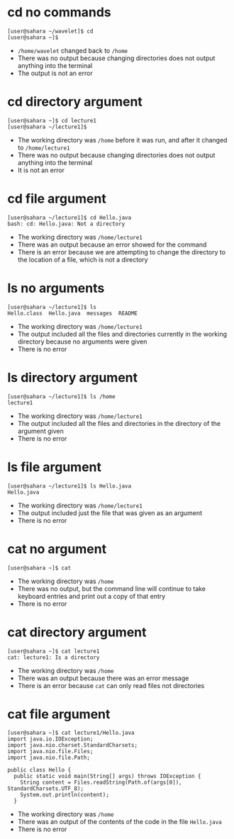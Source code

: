# cd no commands

```  
[user@sahara ~/wavelet]$ cd
[user@sahara ~]$
```
  
* `/home/wavelet` changed back to `/home`
* There was no output because changing directories does not output anything into the terminal
* The output is not an error  

# cd directory argument

```
[user@sahara ~]$ cd lecture1
[user@sahara ~/lecture1]$
```

* The working directory was `/home` before it was run, and after it changed to `/home/lecture1`  
* There was no output because changing directories does not output anything into the terminal  
* It is not an error  

# cd file argument

```
[user@sahara ~/lecture1]$ cd Hello.java
bash: cd: Hello.java: Not a directory
```

* The working directory was `/home/lecture1`
* There was an output because an error showed for the command
* There is an error because we are attempting to change the directory to the location of a file, which is not a directory  

# ls no arguments

```
[user@sahara ~/lecture1]$ ls
Hello.class  Hello.java  messages  README
```

* The working directory was `/home/lecture1`
* The output included all the files and directories currently in the working directory because no arguments were given
* There is no error  

# ls directory argument
```
[user@sahara ~/lecture1]$ ls /home
lecture1
```

* The working directory was `/home/lecture1`
* The output included all the files and directories in the directory of the argument given
* There is no error  

# ls file argument
```
[user@sahara ~/lecture1]$ ls Hello.java
Hello.java
```

* The working directory was `/home/lecture1`
* The output included just the file that was given as an argument
* There is no error  

# cat no argument

```
[user@sahara ~]$ cat

```

* The working directory was `/home`
* There was no output, but the command line will continue to take keyboard entries and print out a copy of that entry
* There is no error  

# cat directory argument
```
[user@sahara ~]$ cat lecture1
cat: lecture1: Is a directory
```

* The working directory was `/home`
* There was an output because there was an error message
* There is an error because `cat` can only read files not directories  

# cat file argument

```
[user@sahara ~]$ cat lecture1/Hello.java
import java.io.IOException;
import java.nio.charset.StandardCharsets;
import java.nio.file.Files;
import java.nio.file.Path;

public class Hello {
  public static void main(String[] args) throws IOException {
    String content = Files.readString(Path.of(args[0]), StandardCharsets.UTF_8);    
    System.out.println(content);
  }
```

* The working directory was `/home`
* There was an output of the contents of the code in the file `Hello.java`
* There is no error
